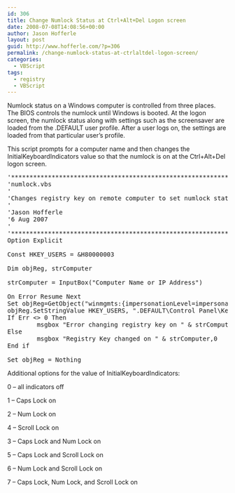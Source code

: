 ```yaml
---
id: 306
title: Change Numlock Status at Ctrl+Alt+Del Logon screen
date: 2008-07-08T14:08:56+00:00
author: Jason Hofferle
layout: post
guid: http://www.hofferle.com/?p=306
permalink: /change-numlock-status-at-ctrlaltdel-logon-screen/
categories:
  - VBScript
tags:
  - registry
  - VBScript
---
```

Numlock status on a Windows computer is controlled from three places. The BIOS controls the numlock until Windows is booted. At the logon screen, the numlock status along with settings such as the screensaver are loaded from the .DEFAULT user profile. After a user logs on, the settings are loaded from that particular user’s profile.

This script prompts for a computer name and then changes the InitialKeyboardIndicators value so that the numlock is on at the Ctrl+Alt+Del logon screen.

<pre class="lang:vbs decode:true">&#039;******************************************************************************
&#039;numlock.vbs
&#039;
&#039;Changes registry key on remote computer to set numlock status on boot to on
&#039;
&#039;Jason Hofferle
&#039;6 Aug 2007
&#039;
&#039;******************************************************************************
Option Explicit

Const HKEY_USERS = &H80000003

Dim objReg, strComputer

strComputer = InputBox("Computer Name or IP Address")

On Error Resume Next
Set objReg=GetObject("winmgmts:{impersonationLevel=impersonate}!\\" & strComputer & "\root\default:StdRegProv")
objReg.SetStringValue HKEY_USERS, ".DEFAULT\Control Panel\Keyboard", "InitialKeyboardIndicators", 2
If Err &lt;&gt; 0 Then
        msgbox "Error changing registry key on " & strComputer,0
Else
        msgbox "Registry Key changed on " & strComputer,0
End if

Set objReg = Nothing
</pre>

Additional options for the value of InitialKeyboardIndicators:
       
0 &#8211; all indicators off
       
1 &#8211; Caps Lock on
       
2 &#8211; Num Lock on
       
4 &#8211; Scroll Lock on
       
3 &#8211; Caps Lock and Num Lock on
       
5 &#8211; Caps Lock and Scroll Lock on
       
6 &#8211; Num Lock and Scroll Lock on
       
7 &#8211; Caps Lock, Num Lock, and Scroll Lock on
